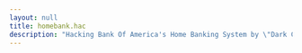 ```yaml
---
layout: null
title: homebank.hac
description: "Hacking Bank Of America's Home Banking System by \"Dark Creaper\""
---
```

